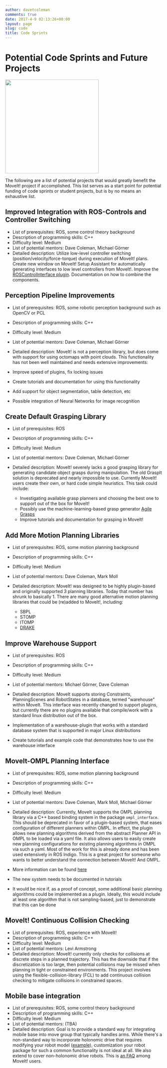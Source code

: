 ```yaml
---
author: davetcoleman
comments: true
date: 2017-4-9 02:13:26+00:00
layout: page
slug: code
title: Code Sprints
---
```


# Potential Code Sprints and Future Projects

<img src="/assets/images/logo/moveit_logo-black.png" width="300"/>

The following are a list of potential projects that would greatly benefit the MoveIt! project if accomplished. This list serves as a start point for potential funding of code sprints or student projects, but is by no means an exhaustive list.

## Improved Integration with ROS-Controls and Controller Switching

- List of prerequisites: ROS, some control theory background
- Description of programming skills: C++
- Difficulty level: Medium
- List of potential mentors: Dave Coleman, Michael Görner
- Detailed description: Utilize low-level controller switching (position/velocity/force-torque) during execution of MoveIt! plans. Create new window on MoveIt! Setup Assistant for automatically generating interfaces to low level controllers from MoveIt!. Improve the [ROSControlInterface plugin](https://github.com/ros-planning/moveit/tree/master/moveit_plugins/moveit_ros_control_interface). Documentation on how to combine the components.

## Perception Pipeline Improvements

- List of prerequisites: ROS, some robotic perception background such as OpenCV or PCL
- Description of programming skills: C++
- Difficulty level: Medium
- List of potential mentors: Dave Coleman, Michael Görner
- Detailed description: MoveIt! is not a perception library, but does come with support for using octomaps with point clouds. This functionality has not been well maintained and needs extensive improvements:

- Improve speed of plugins, fix locking issues
- Create tutorials and documentation for using this functionality
- Add support for object segmentation, table detection, etc
- Possible integration of Neural Networks for image recognition

## Create Default Grasping Library

- List of prerequisites: ROS
- Description of programming skills: C++
- Difficulty level: Medium
- List of potential mentors: Dave Coleman, Michael Görner
- Detailed description: MoveIt! severely lacks a good grasping library for generating candidate object grasps during manipulation. The old GraspIt solution is deprecated and nearly impossible to use. Currently MoveIt! users create their own, or hard code simple heuristics. This task could include:

  - Investigating available grasp planners and choosing the best one to support out of the box for MoveIt!
  - Possibly use the machine-learning-based grasp generator [Agile Grasps](http://wiki.ros.org/agile_grasp)
  - Improve tutorials and documentation for grasping in MoveIt!

## Add More Motion Planning Libraries

- List of prerequisites: ROS, some motion planning background
- Description of programming skills: C++
- Difficulty level: Medium
- List of potential mentors: Dave Coleman, Mark Moll
- Detailed description: MoveIt! was designed to be highly plugin-based and originally supported 3 planning libraries. Today that number has shrunk to basically 1. There are many good alternative motion planning libraries that could be (re)added to MoveIt!, including:

  - SBPL
  - STOMP
  - ITOMP
  - [DRAKE](https://github.com/RobotLocomotion/drake/issues/459)

## Improve Warehouse Support

- List of prerequisites: ROS
- Description of programming skills: C++
- Difficulty level: Medium
- List of potential mentors: Michael Görner, Dave Coleman
- Detailed description: MoveIt supports storing Constraints, PlanningScenes and RobotStates in a database, termed "warehouse" within MoveIt. This interface was recently changed to support plugins, but currently there are no plugins available that compile/work with a standard linux distribution out of the box.

- Implementation of a warehouse-plugin that works with a standard database system that is supported in major Linux distributions
- Create tutorials and example code that demonstrates how to use the warehouse interface

## MoveIt-OMPL Planning Interface

- List of prerequisites: ROS, some motion planning background
- Description of programming skills: C++
- Difficulty level: Medium
- List of potential mentors: Dave Coleman, Mark Moll, Michael Görner
- Detailed description: Currently, MoveIt supports the OMPL planning library via a C++ based binding system in the package `ompl_interface`. This should be deprecated in favor of a plugin-based system, that eases configuration of different planners within OMPL. In effect, the plugin allows new planning algorithms derived from the abstract Planner API in OMPL to be loaded via a yaml file. It also allows users to easily create new planning configurations for existing planning algorithms in OMPL via such a yaml. Most of the work for this is already done and has been used extensively in ROS Indigo. This is a great project for someone who wants to better understand the connection between MoveIt! And OMPL.

- More information can be found [here](https://github.com/ros-planning/moveit/issues/117)
- The new system needs to be documented in tutorials
- It would be nice if, as a proof of concept, some additional basic planning algorithms could be implemented as a plugin. Ideally, this would include at least one algorithm that is not sampling-based, just to demonstrate that this can be done

## MoveIt! Continuous Collision Checking

- List of prerequisites: ROS, experience with MoveIt!
- Description of programming skills: C++
- Difficulty level: Medium
- List of potential mentors: Levi Armstrong
- Detailed description: MoveIt! currently only checks for collisions at discrete steps in a planned trajectory. This has the downside that if the discretization is too large, then potential collisions may be missed when planning in tight or constrained environments. This project involves using the flexible-collision-library (FCL) to add continuous collision checking to mitigate collisions in constrained spaces.

## Mobile base integration

- List of prerequisites: ROS, some control theory background
- Description of programming skills: C++
- Difficulty level: Medium
- List of potential mentors: (TBA)
- Detailed description: Goal is to provide a standard way for integrating mobile base into move group that typically handles arms. While there's a non-standard way to incorporate holonomic drive that requires modifying your robot model ([example](https://groups.google.com/forum/#%21searchin/moveit-users/virtual$20base/moveit-users/G7vG7r23YzI/vpMUoa1hza4J)), customization your robot package for such a common functionality is not ideal at all. We also extend to cover non-holonomic drive robots. This is [an FAQ](https://github.com/ros-planning/moveit/issues/375) among MoveIt! users.
